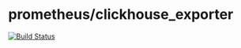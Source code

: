 # prometheus/clickhouse_exporter

[![Build Status](https://travis-ci.org/vmanyushin/clickhouse_exporter.svg?branch=master)](https://travis-ci.org/vmanyushin/clickhouse_exporter)
